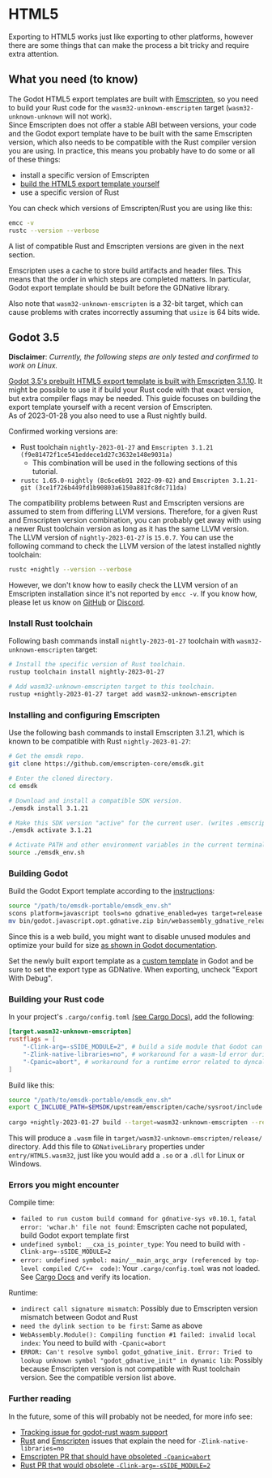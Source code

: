 # HTML5

Exporting to HTML5 works just like exporting to other platforms, however there are some things that can make the process a bit tricky and require extra attention.

## What you need (to know)

The Godot HTML5 export templates are built with [Emscripten](https://emscripten.org/), so you need to build your Rust code for the `wasm32-unknown-emscripten` target (`wasm32-unknown-unknown` will not work).  
Since Emscripten does not offer a stable ABI between versions, your code and the Godot export template have to be built with the same Emscripten version, which also needs to be compatible with the Rust compiler version you are using.
In practice, this means you probably have to do some or all of these things:
* install a specific version of Emscripten
* [build the HTML5 export template yourself](https://docs.godotengine.org/en/stable/development/compiling/compiling_for_web.html) 
* use a specific version of Rust

You can check which versions of Emscripten/Rust you are using like this:

```bash
emcc -v
rustc --version --verbose
```

A list of compatible Rust and Emscripten versions are given in the next section.

Emscripten uses a cache to store build artifacts and header files.
This means that the order in which steps are completed matters.
In particular, Godot export template should be built before the GDNative library.

Also note that `wasm32-unknown-emscripten` is a 32-bit target, which can cause problems with crates incorrectly assuming that `usize` is 64 bits wide.

## Godot 3.5

**Disclaimer**: _Currently, the following steps are only tested and confirmed to work on Linux._

[Godot 3.5's prebuilt HTML5 export template is built with Emscripten 3.1.10](https://github.com/godotengine/godot/blob/3.5/.github/workflows/javascript_builds.yml).
It might be possible to use it if build your Rust code with that exact version, but extra compiler flags may be needed. This guide focuses on building the export template yourself with a recent version of Emscripten.  
As of 2023-01-28 you also need to use a Rust nightly build.

Confirmed working versions are:
* Rust toolchain `nightly-2023-01-27` and `Emscripten 3.1.21 (f9e81472f1ce541eddece1d27c3632e148e9031a)`
  * This combination will be used in the following sections of this tutorial.
* `rustc 1.65.0-nightly (8c6ce6b91 2022-09-02)` and `Emscripten 3.1.21-git (3ce1f726b449fd1b90803a6150a881fc8dc711da)`

The compatibility problems between Rust and Emscripten versions are assumed to stem from differing LLVM versions.
Therefore, for a given Rust and Emscripten version combination, you can probably get away with using a newer Rust toolchain version as long as it has the same LLVM version.
The LLVM version of `nightly-2023-01-27` is `15.0.7`.
You can use the following command to check the LLVM version of the latest installed nightly toolchain:
```bash
rustc +nightly --version --verbose
```
However, we don't know how to easily check the LLVM version of an Emscripten installation since it's not reported by `emcc -v`.
If you know how, please let us know on [GitHub](https://github.com/godot-rust/book/issues) or [Discord](https://discord.gg/FNudpBD).


### Install Rust toolchain

Following bash commands install `nightly-2023-01-27` toolchain with `wasm32-unknown-emscripten` target:

```bash
# Install the specific version of Rust toolchain.
rustup toolchain install nightly-2023-01-27

# Add wasm32-unknown-emscripten target to this toolchain.
rustup +nightly-2023-01-27 target add wasm32-unknown-emscripten
```

### Installing and configuring Emscripten

Use the following bash commands to install Emscripten 3.1.21, which is known to be compatible with Rust `nightly-2023-01-27`:

```bash
# Get the emsdk repo.
git clone https://github.com/emscripten-core/emsdk.git

# Enter the cloned directory.
cd emsdk

# Download and install a compatible SDK version.
./emsdk install 3.1.21

# Make this SDK version "active" for the current user. (writes .emscripten file)
./emsdk activate 3.1.21

# Activate PATH and other environment variables in the current terminal
source ./emsdk_env.sh
```

### Building Godot

Build the Godot Export template according to the [instructions](https://docs.godotengine.org/en/stable/development/compiling/compiling_for_web.html):

```bash
source "/path/to/emsdk-portable/emsdk_env.sh"
scons platform=javascript tools=no gdnative_enabled=yes target=release
mv bin/godot.javascript.opt.gdnative.zip bin/webassembly_gdnative_release.zip
```

Since this is a web build, you might want to disable unused modules and optimize your build for size [as shown in Godot documentation](https://docs.godotengine.org/en/stable/development/compiling/optimizing_for_size.html).

Set the newly built export template as a [custom template](https://user-images.githubusercontent.com/2171264/175822720-bcd2f1ff-0a1d-4495-9f9c-892d42e9bdcd.png) in Godot and be sure to set the export type as GDNative. When exporting, uncheck "Export With Debug".

### Building your Rust code

In your project's `.cargo/config.toml` [(see Cargo Docs)](https://doc.rust-lang.org/cargo/reference/config.html), add the following:

```toml
[target.wasm32-unknown-emscripten]
rustflags = [
	"-Clink-arg=-sSIDE_MODULE=2", # build a side module that Godot can load
	"-Zlink-native-libraries=no", # workaround for a wasm-ld error during linking
	"-Cpanic=abort", # workaround for a runtime error related to dyncalls
]
```

Build like this:

```bash
source "/path/to/emsdk-portable/emsdk_env.sh"
export C_INCLUDE_PATH=$EMSDK/upstream/emscripten/cache/sysroot/include
	
cargo +nightly-2023-01-27 build --target=wasm32-unknown-emscripten --release
```

This will produce a `.wasm` file in `target/wasm32-unknown-emscripten/release/` directory.
Add this file to `GDNativeLibrary` properties under `entry/HTML5.wasm32`, just like you would add a `.so` or a `.dll` for Linux or Windows.

### Errors you might encounter

Compile time:
* `failed to run custom build command for gdnative-sys v0.10.1`, `fatal error: 'wchar.h' file not found`: Emscripten cache not populated, build Godot export template first
* `undefined symbol: __cxa_is_pointer_type`: You need to build with `-Clink-arg=-sSIDE_MODULE=2`
* `error: undefined symbol: main/__main_argc_argv (referenced by top-level compiled C/C++ 
code)`: Your `.cargo/config.toml` was not loaded. See [Cargo Docs](https://doc.rust-lang.org/cargo/reference/config.html) and verify its location.

Runtime:
* `indirect call signature mismatch`: Possibly due to Emscripten version mismatch between Godot and Rust
* `need the dylink section to be first`: Same as above
* `WebAssembly.Module(): Compiling function #1 failed: invalid local index`:  You need to build with `-Cpanic=abort`
* `ERROR: Can't resolve symbol godot_gdnative_init. Error: Tried to lookup unknown symbol "godot_gdnative_init" in dynamic lib`: Possibly because Emscripten version is not compatible with Rust toolchain version. See the compatible version list above.

### Further reading

In the future, some of this will probably not be needed, for more info see:
* [Tracking issue for godot-rust wasm support](https://github.com/godot-rust/godot-rust/issues/647)
* [Rust](https://github.com/rust-lang/rust/issues/98155) and [Emscripten](https://github.com/rust-lang/rust/pull/98303#issuecomment-1162172132) issues that explain the need for `-Zlink-native-libraries=no`
* [Emscripten PR that should have obsoleted `-Cpanic=abort`](https://github.com/emscripten-core/emscripten/pull/17328)
* [Rust PR that would obsolete `-Clink-arg=-sSIDE_MODULE=2`](https://github.com/rust-lang/rust/pull/98358)
